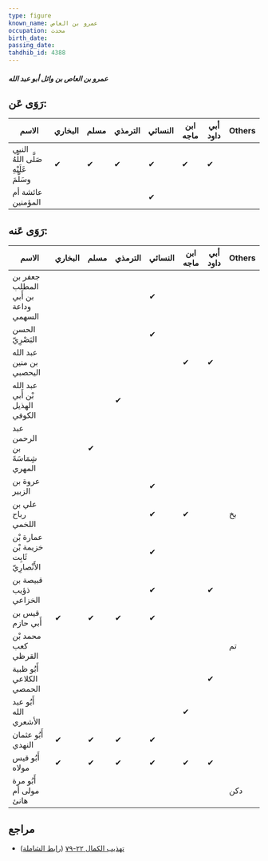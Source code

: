 ```yaml
---
type: figure
known_name: عمرو بن العاص
occupation: محدث
birth_date:
passing_date:
tahdhib_id: 4388
---
```

##### عمرو بن العاص بن وائل أبو عبد الله

## رَوَى عَن:
| الاسم                                  | البخاري | مسلم | الترمذي | النسائي | ابن ماجه | أبي داود | Others |
| -------------------------------------- | ------- | ---- | ------- | ------- | -------- | -------- | ------ |
| النبي صَلَّى اللَّهُ عَلَيْهِ وسَلَّمَ | ✔       | ✔    | ✔       | ✔       | ✔        | ✔        |        |
| عائشة أم المؤمنين                      |         |      |         | ✔       |          |          |        |
## رَوَى عَنه:
| الاسم                                   | البخاري | مسلم | الترمذي | النسائي | ابن ماجه | أبي داود | Others |
| --------------------------------------- | ------- | ---- | ------- | ------- | -------- | -------- | ------ |
| جعفر بن المطلب بن أَبي وداعة السهمي     |         |      |         | ✔       |          |          |        |
| الحسن البَصْرِيّ                        |         |      |         | ✔       |          |          |        |
| عبد الله بن منين اليحصبي                |         |      |         |         | ✔        | ✔        |        |
| عبد الله بْن أَبي الهذيل الكوفي         |         |      | ✔       |         |          |          |        |
| عبد الرحمن بن شِِمَاسَةَ المهري         |         | ✔    |         |         |          |          |        |
| عروة بن الزبير                          |         |      |         | ✔       |          |          |        |
| علي بن رباح اللخمي                      |         |      |         | ✔       | ✔        |          | بخ     |
| عمارة بْن خزيمة بْن ثَابِت الأَنْصارِيّ |         |      |         | ✔       |          |          |        |
| قبيصة بن ذؤيب الخزاعي                   |         |      |         | ✔       |          | ✔        |        |
| قيس بن أَبي حازم                        | ✔       | ✔    | ✔       | ✔       |          |          |        |
| محمد بْن كعب القرظي                     |         |      |         |         |          |          | تم     |
| أَبُو ظبية الكلاعي الحمصي               |         |      |         |         |          | ✔        |        |
| أَبُو عبد الله الأشعري                  |         |      |         |         | ✔        |          |        |
| أَبُو عثمان النهدي                      | ✔       | ✔    | ✔       | ✔       |          |          |        |
| أَبُو قيس مولاه                         | ✔       | ✔    | ✔       | ✔       | ✔        | ✔        |        |
| أَبُو مرة مولى أم هانئ                  |         |      |         |         |          |          | دكن    |
## مراجع
- [تهذيب الكمال ٢٢-٧٩](obsidian://open?vault=Tahdhib-al-Kamal&file=Figures/٤٣٨٨-عمرو%20بن%20العاص%20بن%20وائل%20أبو%20عبد%20الله) ([رابط الشاملة](https://shamela.ws/book/3722/11332))